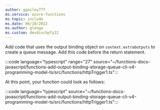 ```yaml
---
author: ggailey777
ms.service: azure-functions
ms.topic: include
ms.date: 06/10/2022
ms.author: glenga
ms.custom: devdivchpfy22
---
```


Add code that uses the output binding object on `context.extraOutputs` to create a queue message. Add this code before the return statement.

:::code language="typescript" range="27" source="~/functions-docs-javascript/functions-add-output-binding-storage-queue-cli-v4-programming-model-ts/src/functions/httpTrigger1.ts":::

At this point, your function could look as follows:

:::code language="typescript" source="~/functions-docs-javascript/functions-add-output-binding-storage-queue-cli-v4-programming-model-ts/src/functions/httpTrigger1.ts":::